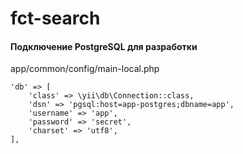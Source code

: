 # fct-search

#### Подключение PostgreSQL для разработки
app/common/config/main-local.php
```
'db' => [
    'class' => \yii\db\Connection::class,
    'dsn' => 'pgsql:host=app-postgres;dbname=app',
    'username' => 'app',
    'password' => 'secret',
    'charset' => 'utf8',
],
```
